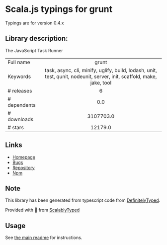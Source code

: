 
# Scala.js typings for grunt

Typings are for version 0.4.x

## Library description:
The JavaScript Task Runner

|                    |                 |
| ------------------ | :-------------: |
| Full name          | grunt |
| Keywords           | task, async, cli, minify, uglify, build, lodash, unit, test, qunit, nodeunit, server, init, scaffold, make, jake, tool |
| # releases         | 6 |
| # dependents       | 0.0 |
| # downloads        | 3107703.0 |
| # stars            | 12179.0 |

## Links
- [Homepage](https://gruntjs.com/)
- [Bugs](https://github.com/gruntjs/grunt/issues)
- [Repository](https://github.com/gruntjs/grunt)
- [Npm](https://www.npmjs.com/package/grunt)
    


## Note
This library has been generated from typescript code from [DefinitelyTyped](https://definitelytyped.org).

Provided with :purple_heart: from [ScalablyTyped](https://github.com/oyvindberg/ScalablyTyped)

## Usage
See [the main readme](../../readme.md) for instructions.


